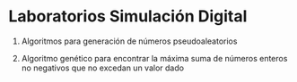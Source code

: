 # Laboratorios Simulación Digital

1. Algoritmos para generación de números pseudoaleatorios

2. Algoritmo genético para encontrar la máxima suma de números enteros no negativos que no excedan un valor dado
